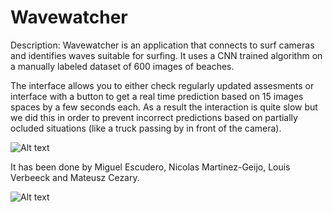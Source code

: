 # Wavewatcher
Description: Wavewatcher is an application that connects to surf cameras and identifies waves suitable for surfing. It uses a CNN trained algorithm on a manually labeled dataset of 600 images of beaches.

The interface allows you to either check regularly updated assesments or interface with a button to get a real time prediction based on 15 images spaces by a few seconds each. As a result the interaction is quite slow but we did this in order to prevent incorrect predictions based on partially ocluded situations (like a truck passing by in front of the camera). 


<img title="a title" alt="Alt text" src="https://user-images.githubusercontent.com/84037153/207391514-2d3fb68d-454b-4914-99f6-882c90032a0d.png">

It has been done by Miguel Escudero, Nicolas Martinez-Geijo, Louis Verbeeck and Mateusz Cezary.



<img title="a title" alt="Alt text" src="https://user-images.githubusercontent.com/84037153/205943785-4cc06d14-b463-4b5c-9a7b-978083ae6c2d.png">
